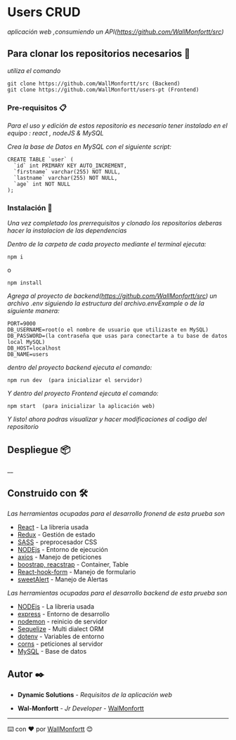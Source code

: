 # Users CRUD

_aplicación web ,consumiendo un API(https://github.com/WallMonfortt/src)_

## Para clonar los repositorios necesarios 🚀

_utiliza el comando_

```
git clone https://github.com/WallMonfortt/src (Backend)
git clone https://github.com/WallMonfortt/users-pt (Frontend)
```

### Pre-requisitos 📋

_Para el uso y edición de estos repositorio es necesario tener instalado en el equipo : react , nodeJS & MySQL_

_Crea la base de Datos en MySQL con el siguiente script:_
```
CREATE TABLE `user` (
  `id` int PRIMARY KEY AUTO_INCREMENT,
  `firstname` varchar(255) NOT NULL,
  `lastname` varchar(255) NOT NULL,
  `age` int NOT NULL
);

```

### Instalación 🔧

_Una vez completado los prerrequisitos y clonado los repositorios deberas hacer la instalacion de las dependencias_

_Dentro de la carpeta de cada proyecto mediante el terminal ejecuta:_

```
npm i 
```
o
```
npm install
```

_Agrega al proyecto de backend(https://github.com/WallMonfortt/src) un archivo .env siguiendo la estructura del archivo.envExample o de la siguiente manera:_

```
PORT=9000
DB_USERNAME=root(o el nombre de usuario que utilizaste en MySQL)
DB_PASSWORD=(la contraseña que usas para conectarte a tu base de datos local MySQL)
DB_HOST=localhost
DB_NAME=users
```
_dentro del proyecto backend ejecuta el comando:_
```
npm run dev  (para inicializar el servidor)
```
_Y dentro del proyecto Frontend ejecuta el comando:_
```
npm start  (para inicializar la aplicación web)
```
_Y listo! ahora podras visualizar y hacer modificaciones al codigo del repositorio_


## Despliegue 📦

__

## Construido con 🛠️

_Las herramientas ocupadas para el desarrollo fronend de esta prueba son_

* [React](https://reactjs.org/) - La libreria usada
* [Redux](https://redux.js.org/) - Gestión de estado
* [SASS](https://sass-lang.com/) - preprocesador CSS 
* [NODEjs](https://nodejs.org/en/about/) - Entorno de ejecución
* [axios](https://www.npmjs.com/package/axios) - Manejo de peticiones
* [boostrap, reacstrap](https://reactstrap.github.io/) - Container, Table
* [React-hook-form](https://react-hook-form.com/) - Manejo de formulario
* [sweetAlert](https://sweetalert2.github.io/) - Manejo de Alertas

_Las herramientas ocupadas para el desarrollo backend de esta prueba son_

* [NODEjs](https://nodejs.org/en/) - La libreria usada
* [express](https://nodejs.org/en/) - Entorno de desarrollo
* [nodemon](https://www.npmjs.com/package/nodemon) - reinicio de servidor
* [Sequelize](https://www.npmjs.com/package/sequelize) - Multi dialect ORM
* [dotenv](https://www.npmjs.com/package/dotenv) - Variables de entorno
* [corns](https://www.npmjs.com/package/cors) - peticiones al servidor
* [MySQL](https://www.mysql.com/) - Base de datos

## Autor ✒️

* **Dynamic Solutions** - *Requisitos de la aplicación web* 

* **Wal-Monfortt** - *Jr Developer* - [WalMonfortt](https://wal-monfortt.netlify.app/)

---
⌨️ con ❤️ por [WallMonfortt](https://github.com/WallMonfortt) 😊
